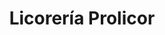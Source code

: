---
title: "Licorería Prolicor"
url: /caracas/licoreria-prolicor-av-principal-de-las-mercedes/
shop: Spirituosen
---